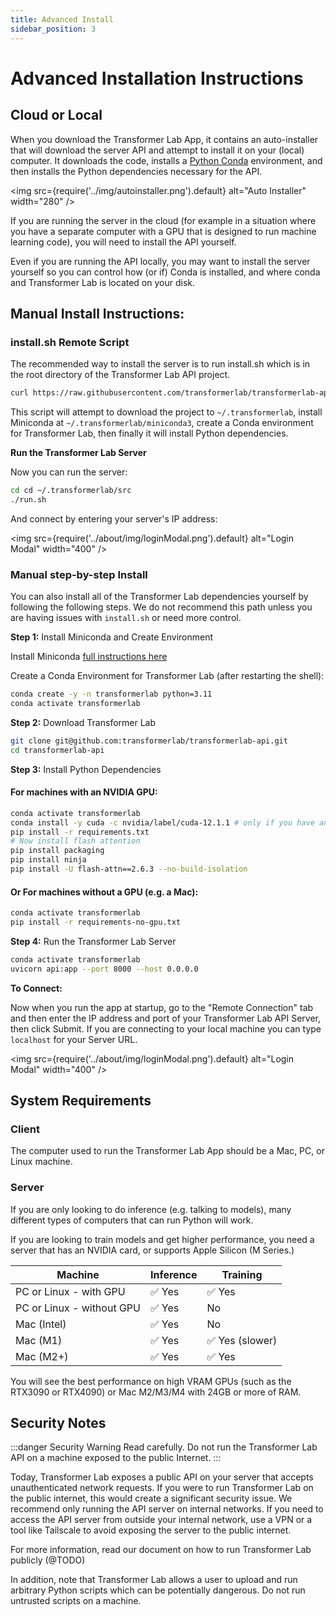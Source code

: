 ```yaml
---
title: Advanced Install
sidebar_position: 3
---
```


# Advanced Installation Instructions

## Cloud or Local

When you download the Transformer Lab App, it contains an auto-installer that will download the server API and attempt to install it on your (local) computer. It downloads the code, installs a [Python Conda](https://docs.anaconda.com/free/miniconda/index.html) environment, and then installs the Python dependencies necessary for the API.

<img
src={require('../img/autoinstaller.png').default}
alt="Auto Installer"
width="280"
/>

If you are running the server in the cloud (for example in a situation where you have a separate computer with a GPU that is designed to run machine learning code), you will need to install the API yourself.

Even if you are running the API locally, you may want to install the server yourself so you can control how (or if) Conda is installed, and where conda and Transformer Lab is located on your disk.

## Manual Install Instructions:

### install.sh Remote Script

The recommended way to install the server is to run install.sh which is in the root directory of the Transformer Lab API project.

```bash
curl https://raw.githubusercontent.com/transformerlab/transformerlab-api/main/install.sh | bash
```

This script will attempt to download the project to `~/.transformerlab`, install Miniconda at `~/.transformerlab/miniconda3`, create a Conda environment for Transformer Lab, then finally it will install Python dependencies.

**Run the Transformer Lab Server**

Now you can run the server:

```bash
cd cd ~/.transformerlab/src
./run.sh
```

And connect by entering your server's IP address:

<img
src={require('../about/img/loginModal.png').default}
alt="Login Modal"
width="400"
/>

### Manual step-by-step Install

You can also install all of the Transformer Lab dependencies yourself by following the following steps. We do not recommend this path unless you are having issues with `install.sh` or need more control.

**Step 1:** Install Miniconda and Create Environment

Install Miniconda [full instructions here](https://docs.anaconda.com/free/miniconda/#quick-command-line-install)

Create a Conda Environment for Transformer Lab (after restarting the shell):

```bash
conda create -y -n transformerlab python=3.11
conda activate transformerlab
```

**Step 2:** Download Transformer Lab

```bash
git clone git@github.com:transformerlab/transformerlab-api.git
cd transformerlab-api
```

**Step 3:** Install Python Dependencies

#### For machines with an NVIDIA GPU:

```bash
conda activate transformerlab
conda install -y cuda -c nvidia/label/cuda-12.1.1 # only if you have an NVIDIA GPU
pip install -r requirements.txt
# Now install flash attention
pip install packaging
pip install ninja
pip install -U flash-attn==2.6.3 --no-build-isolation
```

#### Or For machines without a GPU (e.g. a Mac):

```bash
conda activate transformerlab
pip install -r requirements-no-gpu.txt
```

**Step 4:** Run the Transformer Lab Server

```bash
conda activate transformerlab
uvicorn api:app --port 8000 --host 0.0.0.0
```

**To Connect:**

Now when you run the app at startup, go to the "Remote Connection" tab and then enter the IP address and port of your Transformer Lab API Server, then click Submit. If you are connecting to your local machine you can type `localhost` for your Server URL.

<img
src={require('../about/img/loginModal.png').default}
alt="Login Modal"
width="400"
/>

## System Requirements

### Client

The computer used to run the Transformer Lab App should be a Mac, PC, or Linux machine.

### Server

If you are only looking to do inference (e.g. talking to models), many different types of computers that can run Python will work.

If you are looking to train models and get higher performance, you need a server that has an NVIDIA card, or supports Apple Silicon (M Series.)

| Machine                   | Inference | Training        |
| ------------------------- | --------- | --------------- |
| PC or Linux - with GPU    | ✅ Yes    | ✅ Yes          |
| PC or Linux - without GPU | ✅ Yes    | No              |
| Mac (Intel)               | ✅ Yes    | No              |
| Mac (M1)                  | ✅ Yes    | ✅ Yes (slower) |
| Mac (M2+)                 | ✅ Yes    | ✅ Yes          |

You will see the best performance on high VRAM GPUs (such as the RTX3090 or RTX4090) or Mac M2/M3/M4 with 24GB or more of RAM.

## Security Notes

:::danger Security Warning
Read carefully. Do not run the Transformer Lab API on a machine exposed to the public Internet.
:::

Today, Transformer Lab exposes a public API on your server that accepts unauthenticated network requests. If you were to run Transformer Lab on the public internet, this would create a significant security issue. We recommend only running the API server on internal networks. If you need to access the API server from outside your internal network, use a VPN or a tool like Tailscale to avoid exposing the server to the public internet.

For more information, read our document on how to run Transformer Lab publicly (@TODO)

In addition, note that Transformer Lab allows a user to upload and run arbitrary Python scripts which can be potentially dangerous. Do not run untrusted scripts on a machine.
